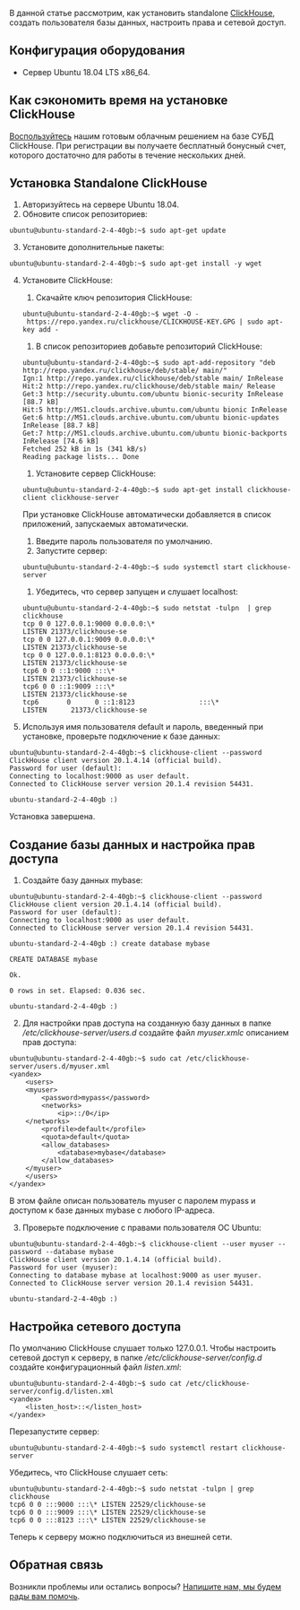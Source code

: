 В данной статье рассмотрим, как установить standalone [ClickHouse](https://ru.wikipedia.org/wiki/ClickHouse), создать пользователя базы данных, настроить права и сетевой доступ.

## Конфигурация оборудования

- Сервер Ubuntu 18.04 LTS x86_64.

## Как сэкономить время на установке ClickHouse

[Воспользуйтесь](https://mcs.mail.ru/databases/) нашим готовым облачным решением на базе СУБД ClickHouse. При регистрации вы получаете бесплатный бонусный счет, которого достаточно для работы в течение нескольких дней.

## Установка Standalone ClickHouse

1.  Авторизуйтесь на сервере Ubuntu 18.04.
2.  Обновите список репозиториев:

```
ubuntu@ubuntu-standard-2-4-40gb:~$ sudo apt-get update
```

3.  Установите дополнительные пакеты:

```
ubuntu@ubuntu-standard-2-4-40gb:~$ sudo apt-get install -y wget
```

4.  Установите ClickHouse:

    1. Скачайте ключ репозитория ClickHouse:

    ```
    ubuntu@ubuntu-standard-2-4-40gb:~$ wget -O - https://repo.yandex.ru/clickhouse/CLICKHOUSE-KEY.GPG | sudo apt-key add -
    ```

    1. В список репозиториев добавьте репозиторий ClickHouse:

    ```
    ubuntu@ubuntu-standard-2-4-40gb:~$ sudo apt-add-repository "deb http://repo.yandex.ru/clickhouse/deb/stable/ main/"
    Ign:1 http://repo.yandex.ru/clickhouse/deb/stable main/ InRelease
    Hit:2 http://repo.yandex.ru/clickhouse/deb/stable main/ Release
    Get:3 http://security.ubuntu.com/ubuntu bionic-security InRelease [88.7 kB]
    Hit:5 http://MS1.clouds.archive.ubuntu.com/ubuntu bionic InRelease
    Get:6 http://MS1.clouds.archive.ubuntu.com/ubuntu bionic-updates InRelease [88.7 kB]
    Get:7 http://MS1.clouds.archive.ubuntu.com/ubuntu bionic-backports InRelease [74.6 kB]
    Fetched 252 kB in 1s (341 kB/s)
    Reading package lists... Done
    ```

    1. Установите сервер ClickHouse:

    ```
    ubuntu@ubuntu-standard-2-4-40gb:~$ sudo apt-get install clickhouse-client clickhouse-server
    ```

    При установке ClickHouse автоматически добавляется в список приложений, запускаемых автоматически.

    1. Введите пароль пользователя по умолчанию.
    1. Запустите сервер:

    ```
    ubuntu@ubuntu-standard-2-4-40gb:~$ sudo systemctl start clickhouse-server
    ```

    1. Убедитесь, что сервер запущен и слушает localhost:

    ```
    ubuntu@ubuntu-standard-2-4-40gb:~$ sudo netstat -tulpn  | grep clickhouse
    tcp 0 0 127.0.0.1:9000 0.0.0.0:\*
    LISTEN 21373/clickhouse-se
    tcp 0 0 127.0.0.1:9009 0.0.0.0:\*
    LISTEN 21373/clickhouse-se
    tcp 0 0 127.0.0.1:8123 0.0.0.0:\*
    LISTEN 21373/clickhouse-se
    tcp6 0 0 ::1:9000 :::\*
    LISTEN 21373/clickhouse-se
    tcp6 0 0 ::1:9009 :::\*
    LISTEN 21373/clickhouse-se
    tcp6       0      0 ::1:8123                :::\*            
    LISTEN      21373/clickhouse-se

    ```

5.  Используя имя пользователя default и пароль, введенный при установке, проверьте подключение к базе данных:

```
ubuntu@ubuntu-standard-2-4-40gb:~$ clickhouse-client --password
ClickHouse client version 20.1.4.14 (official build).
Password for user (default):
Connecting to localhost:9000 as user default.
Connected to ClickHouse server version 20.1.4 revision 54431.

ubuntu-standard-2-4-40gb :)
```

Установка завершена.

## Создание базы данных и настройка прав доступа

1.  Создайте базу данных mybase:

```
ubuntu@ubuntu-standard-2-4-40gb:~$ clickhouse-client --password
ClickHouse client version 20.1.4.14 (official build).
Password for user (default):
Connecting to localhost:9000 as user default.
Connected to ClickHouse server version 20.1.4 revision 54431.

ubuntu-standard-2-4-40gb :) create database mybase

CREATE DATABASE mybase

Ok.

0 rows in set. Elapsed: 0.036 sec.

ubuntu-standard-2-4-40gb :)
```

2. Для настройки прав доступа на созданную базу данных в папке _/etc/clickhouse-server/users.d_ создайте файл _myuser.xmlc_ описанием прав доступа:

```
ubuntu@ubuntu-standard-2-4-40gb:~$ sudo cat /etc/clickhouse-server/users.d/myuser.xml
<yandex>
    <users>
    <myuser>
        <password>mypass</password>
        <networks>
            <ip>::/0</ip>
    </networks>
        <profile>default</profile>
        <quota>default</quota>
        <allow_databases>
            <database>mybase</database>
        </allow_databases>
    </myuser>
    </users>
</yandex>
```

В этом файле описан пользователь myuser с паролем mypass и доступом к базе данных mybase с любого IP-адреса.

3. Проверьте подключение с правами пользователя ОС Ubuntu:

```
ubuntu@ubuntu-standard-2-4-40gb:~$ clickhouse-client --user myuser --password --database mybase
ClickHouse client version 20.1.4.14 (official build).
Password for user (myuser):
Connecting to database mybase at localhost:9000 as user myuser.
Connected to ClickHouse server version 20.1.4 revision 54431.

ubuntu-standard-2-4-40gb :)
```

## Настройка сетевого доступа

По умолчанию ClickHouse слушает только 127.0.0.1. Чтобы настроить сетевой доступ к серверу, в папке _/etc/clickhouse-server/config.d_ создайте конфигурационный файл _listen.xml_:

```
ubuntu@ubuntu-standard-2-4-40gb:~$ sudo cat /etc/clickhouse-server/config.d/listen.xml
<yandex>
    <listen_host>::</listen_host>
</yandex>
```

Перезапустите сервер:

```
ubuntu@ubuntu-standard-2-4-40gb:~$ sudo systemctl restart clickhouse-server
```

Убедитесь, что ClickHouse слушает сеть:

```
ubuntu@ubuntu-standard-2-4-40gb:~$ sudo netstat -tulpn | grep clickhouse
tcp6 0 0 :::9000 :::\* LISTEN 22529/clickhouse-se
tcp6 0 0 :::9009 :::\* LISTEN 22529/clickhouse-se
tcp6 0 0 :::8123 :::\* LISTEN 22529/clickhouse-se
```

Теперь к серверу можно подключиться из внешней сети.

## Обратная связь

Возникли проблемы или остались вопросы? [Напишите нам, мы будем рады вам помочь](https://mcs.mail.ru/help/contact-us).
